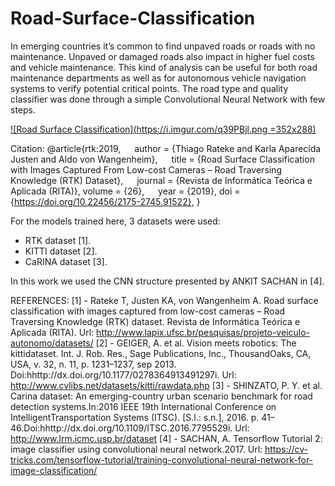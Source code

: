 # Road-Surface-Classification
In emerging countries it’s common to find unpaved roads or roads with no maintenance. Unpaved or damaged roads also impact in higher fuel costs and vehicle maintenance. This kind of analysis can be useful for both road maintenance departments as well as for autonomous vehicle navigation systems to verify potential critical points. The road type and quality classifier was done through a simple Convolutional Neural Network with few steps.

[![Road Surface Classification](https://i.imgur.com/q39PBjl.png =352x288)](https://youtu.be/3UM97O0MQ3w "Road Surface Classification")

 Citation:
@article{rtk:2019,
  author = {Thiago Rateke and Karla Aparecida Justen and Aldo von Wangenheim},
  title = {Road Surface Classification with Images Captured From Low-cost Cameras – Road Traversing Knowledge (RTK) Dataset},
  journal = {Revista de Informática Teórica e Aplicada (RITA)},
   volume = {26},
  year = {2019},
   doi = {https://doi.org/10.22456/2175-2745.91522},
}

For the models trained here, 3 datasets were used:
 - RTK dataset [1].
 - KITTI dataset [2].
 - CaRINA dataset [3].

In this work we used the CNN structure presented by ANKIT SACHAN in [4].
 
 REFERENCES:
[1] - Rateke T, Justen KA, von Wangenheim A. Road surface classification with images captured from low-cost cameras – Road Traversing Knowledge (RTK) dataset. Revista de Informática Teórica e Aplicada (RITA). Url: http://www.lapix.ufsc.br/pesquisas/projeto-veiculo-autonomo/datasets/
[2] - GEIGER, A. et al. Vision meets robotics: The kittidataset. Int. J. Rob. Res., Sage Publications, Inc., ThousandOaks, CA, USA, v. 32, n. 11, p. 1231–1237, sep 2013. Doi:hhttp://dx.doi.org/10.1177/0278364913491297i. Url: http://www.cvlibs.net/datasets/kitti/rawdata.php
[3] - SHINZATO, P. Y. et al. Carina dataset: An emerging-country urban scenario benchmark for road detection systems.In:2016 IEEE 19th International Conference on IntelligentTransportation Systems (ITSC). [S.l.:  s.n.], 2016. p. 41–46.Doi:hhttp://dx.doi.org/10.1109/ITSC.2016.7795529i. Url: http://www.lrm.icmc.usp.br/dataset 
[4] - SACHAN, A. Tensorflow Tutorial 2: image classifier using convolutional neural network.2017. Url: https://cv-tricks.com/tensorflow-tutorial/training-convolutional-neural-network-for-image-classification/
